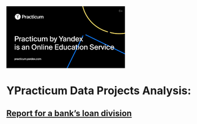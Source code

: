 <img src='.\images\1.png'>

#  YPracticum Data Projects Analysis:

##  [Report for a bank’s loan division](https://borisaks.github.io/Practicum/Bank's_loan_division_project)